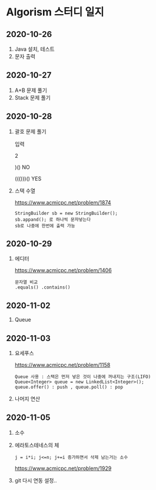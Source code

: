 # Algorism 스터디 일지

## 2020-10-26

1. Java 설치, 테스트
2. 문자 출력

## 2020-10-27

1. A+B 문제 풀기
2. Stack 문제 풀기

## 2020-10-28

1. 괄호 문제 풀기

   입력 

   2

   )()		 NO             

   ((()))()   YES	

2. 스택 수열

   https://www.acmicpc.net/problem/1874

   ```
   StringBuilder sb = new StringBuilder();
   sb.appand(); 로 하나씩 문자넣는다
   sb로 나중에 한번에 출력 가능
   ```



## 2020-10-29

1. 에디터 

   https://www.acmicpc.net/problem/1406

   ```
   문자열 비교
   .equals() .contains()
   ```

   

## 2020-11-02

1. Queue

## 2020-11-03

1. 요세푸스

   https://www.acmicpc.net/problem/1158

   ```
   Queue 사용 : 스택은 먼저 넣은 것이 나중에 꺼내지는 구조(LIFO)
   Queue<Integer> queue = new LinkedList<Integer>();
   queue.offer() : push , queue.poll() : pop
   ```

2. 나머지 연산

## 2020-11-05

1. 소수

2. 에라토스테네스의 체

   ```
   j = i*i; j<=n; j+=i 증가하면서 삭제 남는거는 소수
   ```

   https://www.acmicpc.net/problem/1929

3. git 다시 연동 설정..

